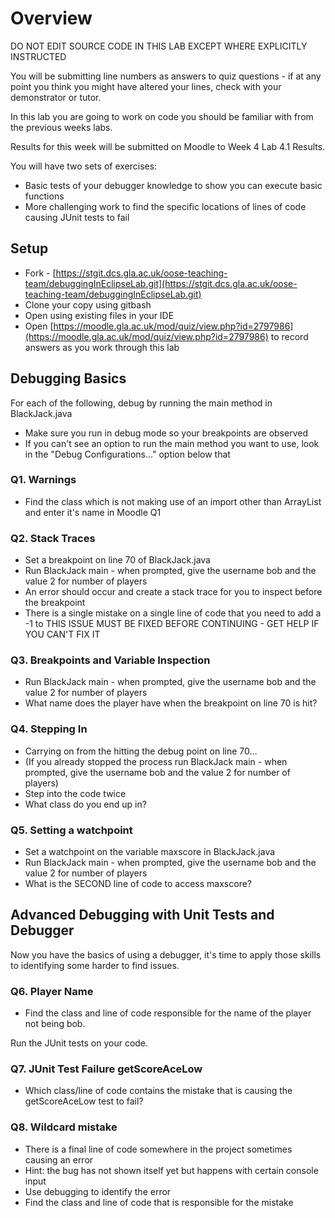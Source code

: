 # Overview
DO NOT EDIT SOURCE CODE IN THIS LAB EXCEPT WHERE EXPLICITLY INSTRUCTED

You will be submitting line numbers as answers to quiz questions - if at any point you think you might have altered your lines, check with your demonstrator or tutor.

In this lab you are going to work on code you should be familiar with from the previous weeks labs.

Results for this week will be submitted on Moodle to Week 4 Lab 4.1 Results.

You will have two sets of exercises:
* Basic tests of your debugger knowledge to show you can execute basic functions 
* More challenging work to find the specific locations of lines of code causing JUnit tests to fail

## Setup
* Fork - [https://stgit.dcs.gla.ac.uk/oose-teaching-team/debuggingInEclipseLab.git](https://stgit.dcs.gla.ac.uk/oose-teaching-team/debuggingInEclipseLab.git)
* Clone your copy using gitbash
* Open using existing files in your IDE
* Open [https://moodle.gla.ac.uk/mod/quiz/view.php?id=2797986](https://moodle.gla.ac.uk/mod/quiz/view.php?id=2797986) to record answers as you work through this lab

## Debugging Basics
For each of the following, debug by running the main method in BlackJack.java
* Make sure you run in debug mode so your breakpoints are observed
* If you can't see an option to run the main method you want to use, look in the "Debug Configurations..." option below that

### Q1. Warnings
* Find the class which is not making use of an import other than ArrayList and enter it's name in Moodle Q1

### Q2. Stack Traces
* Set a breakpoint on line 70 of BlackJack.java
* Run BlackJack main - when prompted, give the username bob and the value 2 for number of players
* An error should occur and create a stack trace for you to inspect before the breakpoint
* There is a single mistake on a single line of code that you need to add a -1 to
THIS ISSUE MUST BE FIXED BEFORE CONTINUING - GET HELP IF YOU CAN'T FIX IT


### Q3. Breakpoints and Variable Inspection
* Run BlackJack main - when prompted, give the username bob and the value 2 for number of players
* What name does the player have when the breakpoint on line 70 is hit?

### Q4. Stepping In
* Carrying on from the hitting the debug point on line 70...
* (If you already stopped the process run BlackJack main - when prompted, give the username bob and the value 2 for number of players)
* Step into the code twice
* What class do you end up in?

### Q5. Setting a watchpoint
* Set a watchpoint on the variable maxscore in BlackJack.java
* Run BlackJack main - when prompted, give the username bob and the value 2 for number of players
* What is the SECOND line of code to access maxscore? 

## Advanced Debugging with Unit Tests and Debugger
Now you have the basics of using a debugger, it's time to apply those skills to identifying some harder to find issues.

### Q6. Player Name
* Find the class and line of code responsible for the name of the player not being bob. 

Run the JUnit tests on your code.

### Q7. JUnit Test Failure getScoreAceLow 
* Which class/line of code contains the mistake that is causing the getScoreAceLow test to fail?

### Q8. Wildcard mistake
* There is a final line of code somewhere in the project sometimes causing an error 
* Hint: the bug has not shown itself yet but happens with certain console input 
* Use debugging to identify the error
* Find the class and line of code that is responsible for the mistake  

 

